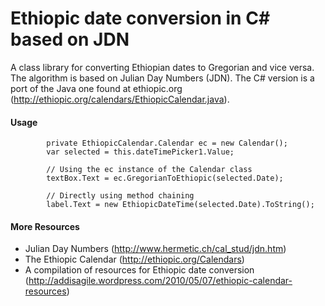 Ethiopic date conversion in C# based on JDN
============

A class library for converting Ethiopian dates to Gregorian and vice versa. The algorithm is based on Julian Day Numbers (JDN). The C# version
is a port of the Java one found at ethiopic.org (http://ethiopic.org/calendars/EthiopicCalendar.java).

#### Usage

            private EthiopicCalendar.Calendar ec = new Calendar();
            var selected = this.dateTimePicker1.Value;            
            
            // Using the ec instance of the Calendar class
            textBox.Text = ec.GregorianToEthiopic(selected.Date);
            
            // Directly using method chaining
            label.Text = new EthiopicDateTime(selected.Date).ToString();
            
            
#### More Resources

* Julian Day Numbers (http://www.hermetic.ch/cal_stud/jdn.htm)
* The Ethiopic Calendar (http://ethiopic.org/Calendars)
* A compilation of resources for Ethiopic date conversion (http://addisagile.wordpress.com/2010/05/07/ethiopic-calendar-resources)




